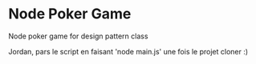 # Node Poker Game
Node poker game for design pattern class

Jordan, pars le script en faisant 'node main.js' une fois le projet cloner :)
